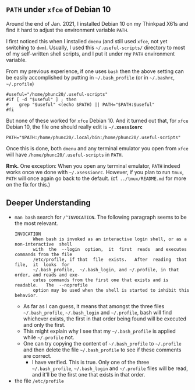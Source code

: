## `PATH` under `xfce` of Debian 10
Around the end of Jan. 2021, I installed Debian 10 on my Thinkpad X61s
and find it hard to adjust the environment variable `PATH`.

I first noticed this when I installed `dmenu` (and still used `xfce`, not
yet switching to `dwm`). Usually, I used this `~/.useful-scripts/`
directory to most of my self-written shell scripts, and I put it
under my `PATH` environment variable.

From my previous experience, if one uses `bash` then the above setting
can be easily accomplished by putting in `~/.bash_profile` (or in
`~/.bashrc`, `~/.profile`)
```
#useful="/home/phunc20/.useful-scripts"
#if [ -d "$useful" ] ; then
#    grep "$useful" <(echo $PATH) || PATH="$PATH:$useful"
#fi
```

But none of these worked for `xfce` Debian 10.
And it turned out that, for `xfce` Debian 10, the file one should really
edit is **`~/.xsessionrc`**
```
PATH="$PATH:/home/phunc20/.local/bin:/home/phunc20/.useful-scripts"
```
Once this is done, both `dmenu` and any terminal emulator you open from
`xfce` will have `/home/phunc20/.useful-scripts` in `PATH`.

**Rmk.** One exception: When you open any terminal emulator, `PATH` indeed
works once we done with `~/.xsessionrc`. However, if you plan to run `tmux`,
`PATH` will once again go back to the default. (cf. `../tmux/README.md` for
more on the fix for this.)


## Deeper Understanding
- `man bash` search for `/^INVOCATION`. The following paragraph seems to be the most relevant.
  ```
  INVOCATION
         When bash is invoked as an interactive login shell, or as a non-interactive  shell
         with  the  --login  option,  it  first  reads  and executes commands from the file
         /etc/profile, if that  file  exists.   After  reading  that  file,  it  looks  for
         ~/.bash_profile,  ~/.bash_login, and ~/.profile, in that order, and reads and exe‐
         cutes commands from the first one that exists and is  readable.   The  --noprofile
         option may be used when the shell is started to inhibit this behavior.
  ```
  - As far as I can guess, it means that amongst the three files `~/.bash_profile`,
  `~/.bash_login` and `~/.profile`, bash will find whichever exists, the first in that
  order being found will be executed and only the first.
  - This might explain why I see that my `~/.bash_profile` is applied while `~/.profile` not.
  - One can try copying the content of `~/.bash_profile` to `~/.profile` and then delete the file
  `~/.bash_profile` to see if these comments are correct.
    - I have verified. This is true. Only one of the three `~/.bash_profile`, `~/.bash_login` and `~/.profile` files will be read, and it'll be the first one that exists in that order.
- the file `/etc/profile`
